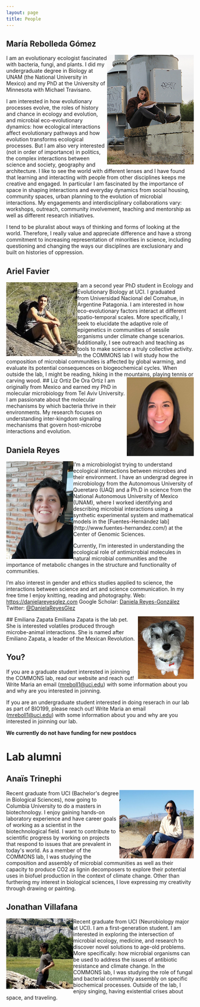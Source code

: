 ```yaml
---
layout: page
title: People
---
```


## María Rebolleda Gómez 
<img style="float: right;" src="images/NewOrleans.jpg">
I am an evolutionary ecologist fascinated with bacteria, fungi, and plants. I did my undergraduate degree in Biology at UNAM (the National University in Mexico) and my PhD at the University of Minnesota with Michael Travisano. 

I am interested in how evolutionary processes evolve, the roles of history and chance in ecology and evolution, and microbial eco-evolutionary dynamics: how ecological interactions affect evolutionary pathways and how evolution transforms ecological processes. But I am also very interested (not in order of importance) in politics, the complex interactions between science and society, geography and architecture. I like to see the world with different lenses and I have found that learning and interacting with people from other disciplines keeps me creative and engaged. In particular I am fascinated by the importance of space in shaping interactions and everyday dynamics from social housing, community spaces, urban planning to the evolution of microbial interactions. My engagements and interdisciplinary collaborations vary: workshops, outreach, community involvement, teaching and mentorship as well as different research initiatives.

I tend to be pluralist about ways of thinking and forms of looking at the world. Therefore, I really value and appreciate difference and have a strong commitment to increasing representation of minorities in science, including questioning and changing the ways our disciplines are exclusionary and built on histories of oppression.


## Ariel Favier
<img style="float: left;" src="images/Ariel.jpg">
I am a second year PhD student in Ecology and Evolutionary Biology at UCI. I graduated from Universidad Nacional del Comahue, in Argentine Patagonia. I am interested in how eco-evolutionary factors interact at different spatio-temporal scales. More specifically, I seek to elucidate the adaptive role of epigenetics in communities of sessile organisms under climate change scenarios. Additionally, I see outreach and teaching as tools to make science a truly collective activity. In the COMMONS lab I will study how the composition of microbial communities is affected by global warming, and evaluate its potential consequences on biogeochemical cycles.
When outside the lab, I might be reading, hiking in the mountains, playing tennis or carving wood.

<img style="float: right;" src="images/Liz.jpg" width="180">
## Liz Ortiz De Ora Ortiz
I am originally from Mexico and earned my PhD in molecular microbiology from Tel Aviv University. I am passionate about the molecular mechanisms by which bacteria thrive in their environments. My research focuses on understanding inter-kingdom signaling mechanisms that govern host-microbe interactions and evolution.


## Daniela Reyes
<img style="float: left;" src="images/Daniela.jpg" width="180">
I’m a microbiologist trying to understand ecological interactions between microbes and their environment. I have an undergrad degree in microbiology from the Autonomous University of Queretaro (UAQ) and a Ph.D in science from the National Autonomous University of Mexico (UNAM), where I worked identifying and describing microbial interactions using a synthetic experimental system and mathematical models in the [Fuentes-Hernández lab](http://www.fuentes-hernandez.com/) at the Center of Genomic Sciences.

Currently, I’m interested in understanding the ecological role of antimicrobial molecules in natural microbial communities and the importance of metabolic changes in the structure and functionality of communities.

I’m also interest in gender and ethics studies applied to science, the interactions between science and art and science communication.
In my free time I enjoy knitting, reading and photography.
Web: https://danielareyesglez.com
Google Scholar: [Daniela Reyes-González](https://scholar.google.es/citations?user=fwnfLJgAAAAJ&hl=es)
Twitter: [@DanielaReyesGlez](https://twitter.com/DanielaReyesGlz)


<img style="float: right;" src="images/emi2.JPG">
## Emiliana Zapata 
Emiliana Zapata is the lab pet. She is interested volatiles produced through microbe-animal interactions. She is named after Emiliano Zapata, a leader of the Mexican Revolution. 


## You?

If you are a graduate student interested in joinning the COMMONS lab, read our website and reach out! Write Maria an email (mreboll1@uci.edu) with some information about you and why are you interested in joinning.

If you are an undergraduate student interested in doing reserach in our lab as part of BIO199, please reach out! Write Maria an email (mreboll1@uci.edu) with some information about you and why are you interested in joinning our lab.

**We currently do not have funding for new postdocs**


# Lab alumni
## Anaïs Trinephi
<img style="float: right;" src="images/Anais_sm.png" width="200">
Recent graduate from UCI (Bachelor's degree in Biological Sciences), now going to Columbia University to do a masters in biotechnology.  I enjoy gaining hands-on laboratory experience and have career goals of working as a scientist in the biotechnological field.  I want to contribute to scientific progress by working on projects that respond to issues that are prevalent in today's world.  As a member of the COMMONS lab, I was studying the composition and assembly of microbial communities as well as their capacity to produce CO2 as lignin decomposers to explore their potential uses in biofuel production in the context of climate change. Other than furthering my interest in biological sciences, I love expressing my creativity through drawing or painting.

## Jonathan Villafana
<img style="float: left;" src="images/Jonathan.jpg" width="180">
Recent graduate from UCI (Neurobiology major at UCI). I am a first-generation student. I am interested in exploring the intersection of microbial ecology, medicine, and research to discover novel solutions to age-old problems. More specifically: how microbial organisms can be used to address the issues of antibiotic resistance and climate change. In the COMMONS lab, I was studying the role of fungal and bacterial community assembly on specific biochemical processes. Outside of the lab, I enjoy singing, having existential crises about space, and traveling. 

